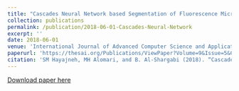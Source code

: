 ```yaml
---
title: "Cascades Neural Network based Segmentation of Fluorescence Microscopy Cell Nuclei"
collection: publications
permalink: /publication/2018-06-01-Cascades-Neural-Network
excerpt: ''
date: 2018-06-01
venue: 'International Journal of Advanced Computer Science and Applications'
paperurl: 'https://thesai.org/Publications/ViewPaper?Volume=9&Issue=5&Code=IJACSA&SerialNo=37'
citation: 'SM Hayajneh, MH Alomari, and B. Al-Shargabi (2018). “Cascades Neural Network based Segmentation of Fluorescence Microscopy Cell Nuclei”, International Journal of Advanced Computer Science and Applications, 9(5). doi:10.14569/IJACSA.2018.090537'
---
```


[Download paper here](https://thesai.org/Downloads/Volume9No5/Paper_37-Cascades_Neural_Network.pdf)
